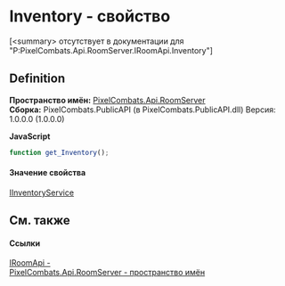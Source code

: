# Inventory - свойство


\[&lt;summary&gt; отсутствует в документации для "P:PixelCombats.Api.RoomServer.IRoomApi.Inventory"\]



## Definition
**Пространство имён:** <a href="c9bc8f2a-0186-2d92-afcf-bc1871171a49">PixelCombats.Api.RoomServer</a>  
**Сборка:** PixelCombats.PublicAPI (в PixelCombats.PublicAPI.dll) Версия: 1.0.0.0 (1.0.0.0)

**JavaScript**
``` JavaScript
function get_Inventory();

```



#### Значение свойства
<a href="5a5d8de3-aa62-7e4a-58c9-e3fa6e0ae5c2">IInventoryService</a>

## См. также


#### Ссылки
<a href="f99f01e3-e0d8-f390-7d6f-e31894365b4e">IRoomApi - </a>  
<a href="c9bc8f2a-0186-2d92-afcf-bc1871171a49">PixelCombats.Api.RoomServer - пространство имён</a>  
